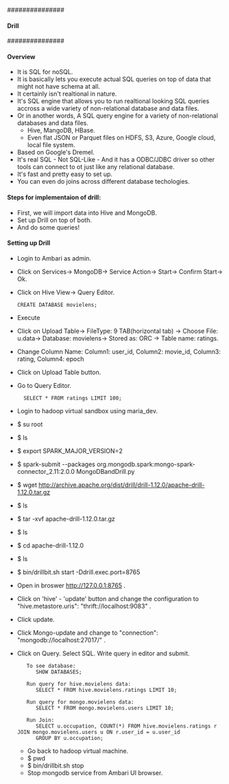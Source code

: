 ###############
#### Drill ####
###############

#### Overview
- It is SQL for noSQL.
- It is basically lets you execute actual SQL queries on top of data that might not have schema at all.
- It certainly isn't realtional in nature.
- It's SQL engine that allows you to run realtional looking SQL queries accross a wide variety of non-relational database and data      files.
- Or in another words, A SQL query engine for a variety of non-relational databases and data files.
    - Hive, MangoDB, HBase.
    - Even flat JSON or Parquet files on HDFS, S3, Azure, Google cloud, local file system.
- Based on Google's Dremel.
- It's real SQL
      - Not SQL-Like
      - And it has a ODBC/JDBC driver so other tools can connect to ot just like any relational database.
- It's fast and pretty easy to set up.
- You can even do joins across different database techologies.

#### Steps for implementaion of drill:
- First, we will import data into Hive and MongoDB.
- Set up Drill on top of both.
- And do some queries!

#### Setting up Drill
- Login to Ambari as admin.
- Click on Services-> MongoDB-> Service Action-> Start-> Confirm Start-> Ok.
- Click on Hive View-> Query Editor.
  
      CREATE DATABASE movielens;
- Execute
- Click on Upload Table-> FileType: 9 TAB(horizontal tab) -> Choose File: u.data-> Database: movielens-> Stored as: ORC -> Table name: ratings.
- Change Column Name: Column1: user_id, Column2: movie_id, Column3: rating, Column4: epoch
- Click on Upload Table button.
- Go to Query Editor.
    
        SELECT * FROM ratings LIMIT 100;
- Login to hadoop virtual sandbox using maria_dev.
- $ su root
- $ ls
- $ export SPARK_MAJOR_VERSION=2
- $ spark-submit --packages org.mongodb.spark:mongo-spark-connector_2.11:2.0.0 MongoDBandDrill.py
- $ wget http://archive.apache.org/dist/drill/drill-1.12.0/apache-drill-1.12.0.tar.gz
- $ ls
- $ tar -xvf apache-drill-1.12.0.tar.gz
- $ ls
- $ cd apache-drill-1.12.0
- $ ls
- $ bin/drillbit.sh start -Ddrill.exec.port=8765
- Open in broswer http://127.0.0.1:8765 .
- Click on 'hive' - 'update' button and change the configuration to "hive.metastore.uris": "thrift://localhost:9083" .
- Click update.
- Click Mongo-update and change to "connection": "mongodb://localhost:27017/" .
- Click on Query. Select SQL. Write query in editor and submit.

         To see database:
            SHOW DATABASES;
            
         Run query for hive.movielens data:
            SELECT * FROM hive.movielens.ratings LIMIT 10;
        
         Run query for mongo.movielens data:
            SELECT * FROM mongo.movielens.users LIMIT 10;
         
         Run Join:
            SELECT u.occupation, COUNT(*) FROM hive.movielens.ratings r JOIN mongo.movielens.users u ON r.user_id = u.user_id
            GROUP BY u.occupation;
            
  - Go back to hadoop virtual machine.
  - $ pwd
  - $ bin/drillbit.sh stop
  - Stop mongodb service from Ambari UI browser.
            
